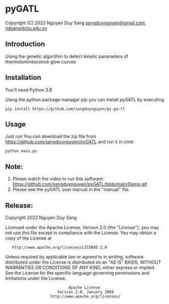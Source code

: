 # pyGATL
Copyright (C) 2022 Nguyen Duy Sang <sangduynguyen@gmail.com>, <ndsang@ctu.edu.vn>

## Introduction

Using the genetic algorithm to detect kinetic parameters of thermoluminescence glow curves

## Installation

You'll need Python 3.8

Using the python package manager pip you can install pyGATL by executing
```
pip install https://github.com/sangduynguyen/py-ga-tl
```
## Usage
Just run
You can download the zip file from https://github.com/sangduynguyen/pyGATL and run it in cmd:

```
python main.py
```
## Note:
1. Please watch the video to run this software: https://github.com/sangduynguyen/pyGATL/blob/main/Demo.gif
2. Please see the pyGATL user manual in the "manual" file.

## Release:
Copyright 2022 Nguyen Duy Sang

   Licensed under the Apache License, Version 2.0 (the "License");
   you may not use this file except in compliance with the License.
   You may obtain a copy of the License at

       http://www.apache.org/licenses/LICENSE-2.0

   Unless required by applicable law or agreed to in writing, software
   distributed under the License is distributed on an "AS IS" BASIS,
   WITHOUT WARRANTIES OR CONDITIONS OF ANY KIND, either express or implied.
   See the License for the specific language governing permissions and
   limitations under the License.


                                Apache License
                           Version 2.0, January 2004
                        http://www.apache.org/licenses/
